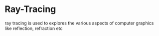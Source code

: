 # Ray-Tracing
ray tracing is used to explores the various aspects of computer graphics like reflection, refraction etc
